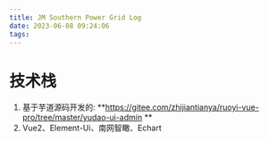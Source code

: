 ```yaml
---
title: JM Southern Power Grid Log
date: 2023-06-08 09:24:06
tags:
---
```


# 技术栈
1. 基于芋道源码开发的: **https://gitee.com/zhijiantianya/ruoyi-vue-pro/tree/master/yudao-ui-admin **  
2. Vue2、Element-Ui、南网智瞰、Echart